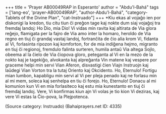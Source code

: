 +++
title = 'Prayer AB00049RAP in Esperanto'
author = "Abdu'l-Bahá"
tags = ['lang-eo', 'prayer-AB00049RAP', "author-Abdu'l-Bahá", "category-Tablets of the Divine Plan", "cat-Instruado"]
+++
*Kiu ekas al vojaĝo ien por diskonigi la kredon, tiu citu tiun ĉi preĝon tage kaj nokte dum siaj vojaĝoj tra fremdaj landoj: 
Ho Dio, mia Dio! Vi vidas min ravita kaj altirata de Via glora reĝejo, flamigata per la fajro de Via amo inter la homaro, heroldo de Via regno en tiuj ĉi grandaj vastaj landoj, fortranĉita de ĉio alia krom Vi, fidanta al Vi, forlasinta ripozon kaj komforton, for de mia indiĝena hejmo, migranto en tiuj ĉi regionoj, fremdulo falinta surteren, humila antaŭ Via altega Sojlo, obeema al la ĉielo de Via ĉiopova gloro, peteganta al Vi en la mezo de la nokto kaj je tagekiĝo, alvokanta kaj alpreĝanta Vin matene kaj vespere por graceme helpi min servi Vian Aferon, disvastigi ĉien Viajn Instruojn kaj laŭdegi Vian Vorton tra la tutaj Oriento kaj Okcidento. Ho, Eternulo! Fortigu mian lumbon, kapabligu min servi al Vi per pleja penado kaj ne forlasu min al mi mem, soleca kaj senhelpa en tiu ĉi forejo. Ho, Eternulo! Donacu al mi komunion kun Vi en mia forlasiteco kaj estu mia kunestanto en tiuj ĉi fremdaj landoj. Vere, Vi konfirmas kiun ajn Vi volas je tio kion Vi deziras, kaj vere Vi estas la Ĉio-pova, la Plejpotenca.

(Source category: Instruado)
(Bahaiprayers.net ID: 4335)
